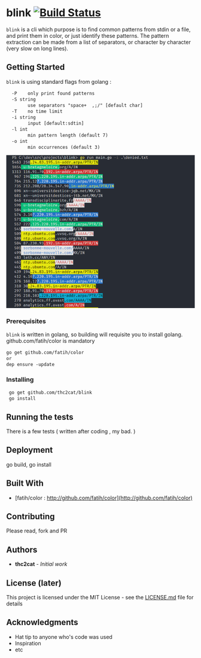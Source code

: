 
# blink [![Build Status](https://img.shields.io/travis/thc2cat/blink.svg?style=flat-square)](https://travis-ci.org/thc2cat/blink)

`blink` is a cli which purpose is to find common patterns from stdin or a file, and print them in color, or just identify these patterns. The pattern extraction can be made from a list of separators, or character by character (very slow on long lines).

## Getting Started

`blink` is using standard flags from golang :

```shell
  -P    only print found patterns
  -S string
        use separators "space+  ,;/" [default char]
  -T    no time limit
  -i string
        input [default:sdtin]
  -l int
        min pattern length (default 7)
  -o int
        min occurrences (default 3)
```

![Blink](blink.png)

### Prerequisites

`blink` is written in golang, so building will requisite you to install golang.
github.com/fatih/color is mandatory

```shell
go get github.com/fatih/color
or
dep ensure -update
```

### Installing

```shell
 go get github.com/thc2cat/blink
 go install
```

## Running the tests

There is a few tests ( written after coding , my bad. )

## Deployment

go build, go install

## Built With

* [fatih/color : http://github.com/fatih/color](http://github.com/fatih/color)

## Contributing

Please read, fork and PR

## Authors

* **thc2cat** - *Initial work*

## License (later)

This project is licensed under the MIT License - see the [LICENSE.md](LICENSE.md) file for details

## Acknowledgments

* Hat tip to anyone who's code was used
* Inspiration
* etc
